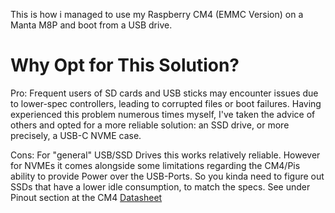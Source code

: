 This is how i managed to use my Raspberry CM4 (EMMC Version) on a Manta M8P and boot from a USB drive.

# Why Opt for This Solution?
Pro:
Frequent users of SD cards and USB sticks may encounter issues due to lower-spec controllers, leading to corrupted files or boot failures. Having experienced this problem numerous times myself, I've taken the advice of others and opted for a more reliable solution: an SSD drive, or more precisely, a USB-C NVME case.

Cons:
For "general" USB/SSD Drives this works relatively reliable. However for NVMEs it comes alongside some limitations regarding the CM4/Pis ability to provide Power over the USB-Ports. So you kinda need to figure out SSDs that have a lower idle consumption, to match the specs. See under Pinout section at the CM4 [Datasheet](https://datasheets.raspberrypi.com/cm4/cm4-datasheet.pdf)
